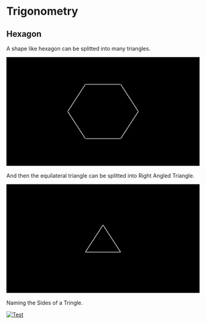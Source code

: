 # Trigonometry
## Hexagon

A shape like hexagon can be splitted into many triangles.

[![Test](/Media/gifs/Hexagon.gif)](/Media/Videos/hexagon.mp4)

And then the equilateral triangle can be splitted into Right Angled Triangle.

[![Test](/Media/gifs/Splitting_into_RightTriangle.gif)](/Media/Videos/hexagon.mp4)

Naming the Sides of a Tringle.

[![Test](/Media/gigs/Sides.gif)](/Media/Videos/sides.mp4)
